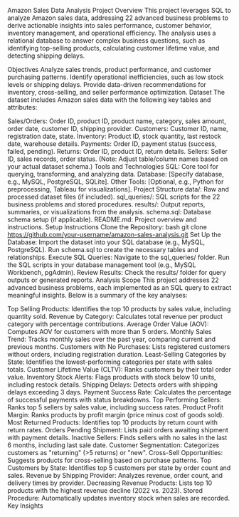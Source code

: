 
Amazon Sales Data Analysis Project
Overview
This project leverages SQL to analyze Amazon sales data, addressing 22 advanced business problems to derive actionable insights into sales performance, customer behavior, inventory management, and operational efficiency. The analysis uses a relational database to answer complex business questions, such as identifying top-selling products, calculating customer lifetime value, and detecting shipping delays.

Objectives
Analyze sales trends, product performance, and customer purchasing patterns.
Identify operational inefficiencies, such as low stock levels or shipping delays.
Provide data-driven recommendations for inventory, cross-selling, and seller performance optimization.
Dataset
The dataset includes Amazon sales data with the following key tables and attributes:

Sales/Orders: Order ID, product ID, product name, category, sales amount, order date, customer ID, shipping provider.
Customers: Customer ID, name, registration date, state.
Inventory: Product ID, stock quantity, last restock date, warehouse details.
Payments: Order ID, payment status (success, failed, pending).
Returns: Order ID, product ID, return details.
Sellers: Seller ID, sales records, order status. (Note: Adjust table/column names based on your actual dataset schema.)
Tools and Technologies
SQL: Core tool for querying, transforming, and analyzing data.
Database: [Specify database, e.g., MySQL, PostgreSQL, SQLite].
Other Tools: [Optional, e.g., Python for preprocessing, Tableau for visualizations].
Project Structure
data/: Raw and processed dataset files (if included).
sql_queries/: SQL scripts for the 22 business problems and stored procedures.
results/: Output reports, summaries, or visualizations from the analysis.
schema.sql: Database schema setup (if applicable).
README.md: Project overview and instructions.
Setup Instructions
Clone the Repository:
bash
git clone https://github.com/your-username/amazon-sales-analysis.git
Set Up the Database:
Import the dataset into your SQL database (e.g., MySQL, PostgreSQL).
Run schema.sql to create the necessary tables and relationships.
Execute SQL Queries:
Navigate to the sql_queries/ folder.
Run the SQL scripts in your database management tool (e.g., MySQL Workbench, pgAdmin).
Review Results:
Check the results/ folder for query outputs or generated reports.
Analysis Scope
This project addresses 22 advanced business problems, each implemented as an SQL query to extract meaningful insights. Below is a summary of the key analyses:

Top Selling Products: Identifies the top 10 products by sales value, including quantity sold.
Revenue by Category: Calculates total revenue per product category with percentage contributions.
Average Order Value (AOV): Computes AOV for customers with more than 5 orders.
Monthly Sales Trend: Tracks monthly sales over the past year, comparing current and previous months.
Customers with No Purchases: Lists registered customers without orders, including registration duration.
Least-Selling Categories by State: Identifies the lowest-performing categories per state with sales totals.
Customer Lifetime Value (CLTV): Ranks customers by their total order value.
Inventory Stock Alerts: Flags products with stock below 10 units, including restock details.
Shipping Delays: Detects orders with shipping delays exceeding 3 days.
Payment Success Rate: Calculates the percentage of successful payments with status breakdowns.
Top Performing Sellers: Ranks top 5 sellers by sales value, including success rates.
Product Profit Margin: Ranks products by profit margin (price minus cost of goods sold).
Most Returned Products: Identifies top 10 products by return count with return rates.
Orders Pending Shipment: Lists paid orders awaiting shipment with payment details.
Inactive Sellers: Finds sellers with no sales in the last 6 months, including last sale date.
Customer Segmentation: Categorizes customers as "returning" (>5 returns) or "new".
Cross-Sell Opportunities: Suggests products for cross-selling based on purchase patterns.
Top Customers by State: Identifies top 5 customers per state by order count and sales.
Revenue by Shipping Provider: Analyzes revenue, order count, and delivery times by provider.
Decreasing Revenue Products: Lists top 10 products with the highest revenue decline (2022 vs. 2023).
Stored Procedure: Automatically updates inventory stock when sales are recorded.
Key Insights
